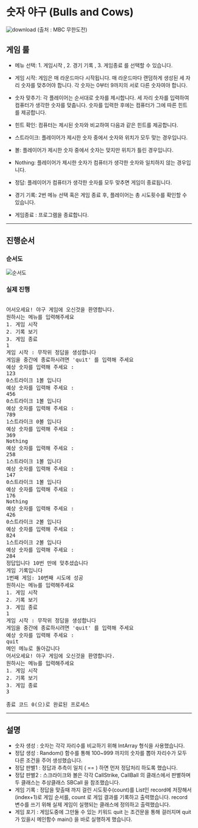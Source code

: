 # 숫자 야구 (Bulls and Cows)
![download](https://github.com/Poucqc/untitled7/assets/163396796/c488130a-c841-4b57-a48c-4e7aa33dce09)
(출처 : MBC 무한도전)


## 게임 룰
- 메뉴 선택: 1. 게임시작 , 2. 경기 기록 , 3. 게임종료 를 선택할 수 있습니다.
  
- 게임 시작: 게임은 매 라운드마다 시작됩니다. 매 라운드마다 랜덤하게 생성된 세 자리 숫자를 맞추어야 합니다. 각 숫자는 0부터 9까지의 서로 다른 숫자여야 합니다.
- 숫자 맞추기: 각 플레이어는 순서대로 숫자를 제시합니다. 세 자리 숫자를 입력하여 컴퓨터가 생각한 숫자를 맞춥니다. 숫자를 입력한 후에는 컴퓨터가 그에 따른 힌트를 제공합니다.
- 힌트 확인: 컴퓨터는 제시된 숫자와 비교하여 다음과 같은 힌트를 제공합니다.
- 스트라이크: 플레이어가 제시한 숫자 중에서 숫자와 위치가 모두 맞는 경우입니다.
- 볼: 플레이어가 제시한 숫자 중에서 숫자는 맞지만 위치가 틀린 경우입니다.
- Nothing: 플레이어가 제시한 숫자가 컴퓨터가 생각한 숫자와 일치하지 않는 경우입니다.
- 정답: 플레이어가 컴퓨터가 생각한 숫자를 모두 맞추면 게임이 종료됩니다.
  
- 경기 기록: 2번 메뉴 선택 혹은 게임 종료 후, 플레이어는 총 시도횟수를 확인할 수 있습니다.
- 게임종료 : 프로그램을 종료합니다.

---------


                
## 진행순서
### 순서도
![순서도](https://github.com/Poucqc/untitled7/assets/163396796/eaa87b09-480f-4c8a-8582-2165a0a88615)

### 실제 진행
<pre><cod>
어서오세요! 야구 게임에 오신것을 환영합니다.
원하시는 메뉴를 입력해주세요
1. 게임 시작
2. 기록 보기
3. 게임 종료
1
게임 시작 : 무작위 정답을 생성합니다
게임을 중간에 종료하시려면 'quit' 를 입력해 주세요
예상 숫자를 입력해 주세요 : 
123
0스트라이크 1볼 입니다
예상 숫자를 입력해 주세요 : 
456
0스트라이크 1볼 입니다
예상 숫자를 입력해 주세요 : 
789
1스트라이크 0볼 입니다
예상 숫자를 입력해 주세요 : 
369
Nothing
예상 숫자를 입력해 주세요 : 
258
1스트라이크 1볼 입니다
예상 숫자를 입력해 주세요 : 
147
0스트라이크 1볼 입니다
예상 숫자를 입력해 주세요 : 
176
Nothing
예상 숫자를 입력해 주세요 : 
426
0스트라이크 2볼 입니다
예상 숫자를 입력해 주세요 : 
824
1스트라이크 2볼 입니다
예상 숫자를 입력해 주세요 : 
284
정답입니다 10번 만에 맞추셨습니다
게임 기록입니다
1번째 게임: 10번째 시도에 성공
원하시는 메뉴를 입력해주세요
1. 게임 시작
2. 기록 보기
3. 게임 종료
1
게임 시작 : 무작위 정답을 생성합니다
게임을 중간에 종료하시려면 'quit' 를 입력해 주세요
예상 숫자를 입력해 주세요 : 
quit
메인 메뉴로 돌아갑니다
어서오세요! 야구 게임에 오신것을 환영합니다.
원하시는 메뉴를 입력해주세요
1. 게임 시작
2. 기록 보기
3. 게임 종료
3

종료 코드 0(으)로 완료된 프로세스
</cod></pre>

----------------------------------------
## 설명
- 숫자 생성 : 숫자는 각각 자리수를 비교하기 위해 IntArray 형식을 사용했습니다.
- 정답 생성 : Random() 함수를 통해 100~999 까지의 숫자를 뽑아 자리수가 모두 다른 조건을 주어 생성했습니다.
- 정답 판별1 : 정답과 추측이 일치 ( == ) 하면 먼저 정답처리 하도록 했습니다.
- 정답 판별2 : 스크라이크와 볼은 각각 CallStrike, CallBall 의 클래스에서 판별하며 두 클래스는 추상클래스 SBCall 을 참조했습니다.
- 게임 기록 : 정답을 맞출때 까지 걸린 시도횟수(count)를 List인 record에 저장해서 (index+1)로 게임 순서를, count 로 게임 결과를 기록하고 출력했습니다.
            record 변수를 쓰기 위해 실제 게임이 실행되는 클래스에 정의하고 출력했습니다.
- 게임 포기 : 게임도중에 그만둘 수 있는 키워드 quit 는 조건문을 통해 걸러지며 quit 가 있을시 메인함수 main() 을 바로 실행하게 했습니다.

